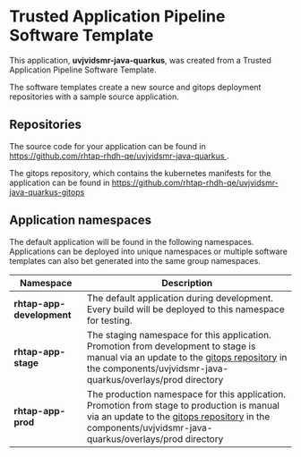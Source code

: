 # Trusted Application Pipeline Software Template

This application, **uvjvidsmr-java-quarkus**, was created from a Trusted Application Pipeline Software Template.

The software templates create a new source and gitops deployment repositories with a sample source application. 

## Repositories

The source code for your application can be found in [https://github.com/rhtap-rhdh-qe/uvjvidsmr-java-quarkus ](https://github.com/rhtap-rhdh-qe/uvjvidsmr-java-quarkus ).
 
The gitops repository, which contains the kubernetes manifests for the application can be found in 
[https://github.com/rhtap-rhdh-qe/uvjvidsmr-java-quarkus-gitops ](https://github.com/rhtap-rhdh-qe/uvjvidsmr-java-quarkus-gitops ) 

## Application namespaces 

The default application will be found in the following namespaces. Applications can be deployed into unique namespaces or multiple software templates can also bet generated into the same group namespaces.  

|  Namespace   |  Description   |  
| -------- | -------- |   
| **rhtap-app-development** | The default application during development. Every build will be deployed to this namespace for testing. | 
| **rhtap-app-stage** | The staging namespace for this application. Promotion from development to stage is manual via an update to the [gitops repository](https://github.com/rhtap-rhdh-qe/uvjvidsmr-java-quarkus-gitops ) in the components/uvjvidsmr-java-quarkus/overlays/prod directory |  
| **rhtap-app-prod** | The production namespace for this application. Promotion from stage to production is manual via an update to the [gitops repository](https://github.com/rhtap-rhdh-qe/uvjvidsmr-java-quarkus-gitops ) in the components/uvjvidsmr-java-quarkus/overlays/prod directory | 